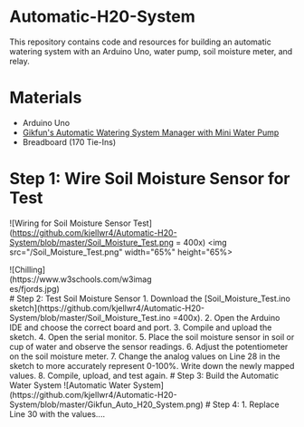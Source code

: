 # Automatic-H20-System
This repository contains code and resources for building an automatic watering system with an Arduino Uno, water pump, soil moisture meter, and relay. 
# Materials
- Arduino Uno
- [Gikfun's Automatic Watering System Manager with Mini Water Pump](http://www.gikfun.com/electronic-diy-kits-c-7/automatic-watering-system-manager-with-mini-water-pump-diy-kit-p-800.html)
- Breadboard (170 Tie-Ins)
# Step 1: Wire Soil Moisture Sensor for Test
![Wiring for Soil Moisture Sensor Test](https://github.com/kjellwr4/Automatic-H20-System/blob/master/Soil_Moisture_Test.png = 400x)
<img src="/Soil_Moisture_Test.png" width="65%" height="65%>
 <div style="width:50%">![Chilling](https://www.w3schools.com/w3images/fjords.jpg)</div>
# Step 2: Test Soil Moisture Sensor
1. Download the [Soil_Moisture_Test.ino sketch](https://github.com/kjellwr4/Automatic-H20-System/blob/master/Soil_Moisture_Test.ino =400x).
2. Open the Arduino IDE and choose the correct board and port.
3. Compile and upload the sketch.
4. Open the serial monitor.
5. Place the soil moisture sensor in soil or cup of water and observe the sensor readings.
6. Adjust the potentiometer on the soil moisture meter.
7. Change the analog values on Line 28 in the sketch to more accurately represent 0-100%. Write down the newly mapped values.
8. Compile, upload, and test again.
# Step 3: Build the Automatic Water System
![Automatic Water System](https://github.com/kjellwr4/Automatic-H20-System/blob/master/Gikfun_Auto_H20_System.png)
# Step 4:
1. Replace Line 30 with the values....
